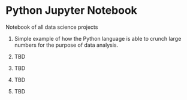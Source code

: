 # Python Jupyter Notebook
Notebook of all data science projects

1. Simple example of how the Python language is able to crunch large numbers for the purpose of data analysis.

2. TBD

3. TBD

4. TBD

5. TBD